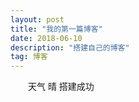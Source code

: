 ```yaml
---
layout: post
title: "我的第一篇博客"
date: 2018-06-10 
description: "搭建自己的博客"
tag: 博客 
---   
```


　　天气 晴 搭建成功